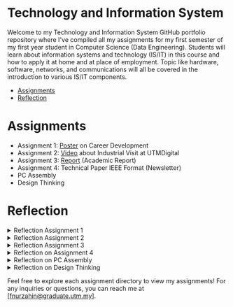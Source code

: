 # Technology and Information System
Welcome to my Technology and Information System GitHub portfolio repository where I've compiled all my assignments for my first semester of my first year student in Computer Science (Data Engineering). Students will learn about information systems and technology (IS/IT) in this course and how to apply it at home and at place of employment. Topic like hardware, software, networks, and communications will all be covered in the introduction to various IS/IT components.

- [Assignments](#assignments)
- [Reflection](#reflection)


# Assignments
- Assignment 1: [Poster](https://github.com/frraahn/Technology-and-Information-System/blob/main/Career%20Development%20(2).pdf) on Career Development
- Assignment 2: [Video](https://drive.google.com/file/d/1Q4qsLHHTpY77xGSqLDSRzS9mYXmF-vMT/view?usp=drivesd) about Industrial Visit at UTMDigital
- Assignment 3: [Report](https://github.com/frraahn/Technology-and-Information-System/blob/main/INDUSTRY%20TALK%20GROUP%205%20(2).pdf) (Academic Report)
- Assignment 4: Technical Paper IEEE Format (Newsletter)
- PC Assembly
- Design Thinking

# Reflection 
<details> 
<summary>Reflection Assignment 1</summary>
I discovered how applications like GitHub and LinkedIn are very crucial for students to showcase their skills to secure a job. Additionally, I considered joining activities related to our field offer lots of experience and knowledge for strenghtening leadership and improving teamwork. Furthermore, I think ICT is essential in industry for building innovation, efficiency, security, and competitiveness. It gives people the power to
significantly alter how businesses run and engage with their clients. Moreover, I determined to set a clear goals for my future. As I gaining my experience, creating portfolios showcasing my work, projects, and achievements is necessary for me to achieve my goal. Plus, building networks as much as I can by joining online communities and doing a good work while doing assignments. On top of that, I aim to secure a better jobs and will use my internship experience wisely.
</details>
<details>
<summary>Reflection Assignment 2</summary>
Going to UTMDigital was really cool. I discovered how well working teams use technologies for many tasks there. The fact that workers at UTMDigital are constantly learning new things highlighted me that learning never ends in the classroom. I also saw how what we learn in class is used in real jobs, which was pretty awesome. It was similar to getting a little glimpse at how what we study in class are truly benefit the workplace.
</details>
<details>
<summary>Reflection Assignment 3</summary>
I aim to become an expert in sophisticated data engineering concepts and advance my programming abilities as a data engineering student in order to be a system developer. I will ensure myself to actively pursue professional opportunities and internships that provide worthwhile knowledge and stay up to date on industry developments with an ongoing education. Furthermore, I will focus on creating a healthy professional network and cultivating my soft skills to match my technical qualities within the rapidly evolving field of data engineering.
</details>
<details>
<summary>Reflection on Assignment 4</summary>
The visit at both Petronas and Huawei was not merely a tour of facilities but an eye-opening exploration of a revolution. All the representatives from both companies discussed and revealed the ongoing efforts to deploy cutting-edge technologies including 5G networks, overall cloud storage, and advanced networking and communication systems in order to meet the evolving demands of a digital society. Being able to learn about the things that operates in the background of our lives deepened the appreciation we have towards the world that we live in today.  
</details>
<details>
<summary>Reflection on PC Assembly</summary>
Participating in the PC assembly task was especially fulfilling since it allowed me to utilise my hardware knowledge. I focused on the accuracy of the details of components so that the position is not wrong when it is put back. It helped me understand how different pieces fit together and why each part is important. I became careful and cautious with some components because they were breakable and might not be restored if they fell. Apart from that, team working and finding guidance from experienced people are crucial, similar to when I completed my assignments.  
</details>
<details>
<summary>Reflection on Design Thinking</summary>
I am inspired to join the technology industry as a data scientist or data analyst. My goal is to use data analyst skills to help organisations and technology advancement by coming up with intelligent solutions. Design thinking provides five unique methods that help designers to solve issues. I can also detect customer difficulties more effectively thanks to design thinking. I hope to improve my potential by using the knowledge I've gained during my profession, especially by using the Design Thinking methods.
</details>

Feel free to explore each assignment directory to view my assignments!
For any inquiries or questions, you can reach me at [fnurzahin@graduate.utm.my].
